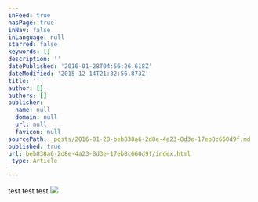 ```yaml
---
inFeed: true
hasPage: true
inNav: false
inLanguage: null
starred: false
keywords: []
description: ''
datePublished: '2016-01-28T04:56:26.618Z'
dateModified: '2015-12-14T21:32:56.873Z'
title: ''
author: []
authors: []
publisher:
  name: null
  domain: null
  url: null
  favicon: null
sourcePath: _posts/2016-01-28-beb838a6-2d8e-4a23-8d3e-17eb8c660d9f.md
published: true
url: beb838a6-2d8e-4a23-8d3e-17eb8c660d9f/index.html
_type: Article

---
```

test test test
![](https://the-grid-user-content.s3-us-west-2.amazonaws.com/c4a1708d-c856-49fd-b97f-9f3294bfd750.jpg)